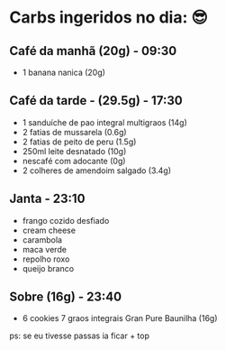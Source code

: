 # Carbs ingeridos no dia:  😎

## Café da manhã (20g) - 09:30

- 1 banana nanica (20g)


## Café da tarde - (29.5g) - 17:30

- 1 sanduíche de pao integral multigraos (14g)
- 2 fatias de mussarela (0.6g)
- 2 fatias de peito de peru (1.5g)
- 250ml leite desnatado (10g)
- nescafé com adocante (0g)
- 2 colheres de amendoim salgado (3.4g)

## Janta - 23:10

- frango cozido desfiado
- cream cheese
- carambola
- maca verde
- repolho roxo  
- queijo branco

## Sobre (16g) - 23:40

- 6 cookies 7 graos integrais Gran Pure Baunilha (16g)

ps: se eu tivesse passas ia ficar + top

